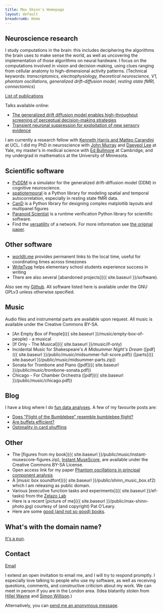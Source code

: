 ```yaml
---
title: Max Shinn's Homepage
layout: default
breadcrumb: Home
---
```


## Neuroscience research

I study computations in the brain: this includes deciphering the algorithms the
brain uses to make sense the world, as well as uncovering the implementation of
those algorithms on neural hardware.  I focus on the computations involved in
vision and decision-making, using clues ranging from cellular anatomy to
high-dimensional activity patterns.  (Technical keywords: *transcriptomics,
electrophysiology, theoretical neuroscience, V1, phantom oscillations,
generalized drift-diffusion model, resting state fMRI, connectomics*)

[List of publications](https://scholar.google.com/citations?hl=en&user=ytVKRfkAAAAJ&view_op=list_works&sortby=pubdate)

Talks available online:

- [The generalized drift diffusion model enables high-throughput screening of perceptual decision-making strategies](https://www.youtube.com/watch?v=_7bDWmxixBE)
- [Transient neuronal suppression for exploitation of new sensory evidence](https://www.youtube.com/watch?v=-H2aCpHcEYw)

I am currently a research fellow with [Kenneth Harris and Matteo
Carandini](https://www.ucl.ac.uk/cortexlab/) at UCL.  I did my PhD in neuroscience with [John
Murray](https://johndmurray.org/) and [Daeyeol
Lee](https://sites.krieger.jhu.edu/daeyeol-lee-lab/) at Yale, my master's
in medical science with [Ed
Bullmore](https://www.neuroscience.cam.ac.uk/directory/profile.php?etb23) at
Cambridge, and my undergrad in mathematics at the University of Minnesota.


## Scientific software

-   [PyDDM](https://github.com/mwshinn/PyDDM) is a
    simulator for the generalized drift-diffusion model (DDM) in cognitive neuroscience.
-   [spatiotemporal](https://github.com/mwshinn/spatiotemporal) is a Python
    library for modeling spatial and temporal autocorrelation, especially in
    resting state fMRI data.
-   [CanD](https://github.com/mwshinn/CanD) is a Python library for designing complex
    matplotlib layouts and multipanel figures
-   [Paranoid Scientist](https://github.com/mwshinn/paranoidscientist)
    is a runtime verification Python library for scientific software.
-   Find the [versatility](https://github.com/mwshinn/versatility) of a network.
    For more information see [the original
    paper](https://www.nature.com/articles/s41598-017-03394-5).

## Other software

-   [worldti.me](https://worldti.me) provides permanent links to the local time,
    useful for coordinating times across timezones
-   [WriteType](writetype) helps
    elementary school students experience success in writing
-   There are also several [abandoned projects]({{ site.baseurl }}/software).

Also see my [Github](https://github.com/mwshinn).  All software listed here is
available under the GNU GPLv3 unless otherwise specified.

## Music

Audio files and instrumental parts are available upon request.  All music is
available under the Creative Commons BY-SA.

- [An Empty Box of
  People]({{ site.baseurl }}/music/empty-box-of-people) - a musical
- [If Only - The Musical]({{ site.baseurl }}/music/if-only)
- Incidental Music for Shakespeare's *A Midsummer Night's Dream*
  ([pdf]({{ site.baseurl }}/public/music/midsummer-full-score.pdf))
  ([parts]({{ site.baseurl }}/public/music/midsummer-parts.zip))
- Sonata for Trombone and Piano ([pdf]({{ site.baseurl }}/public/music/trombone-sonata.pdf))
- Chicago - For Chamber Orchestra ([pdf]({{ site.baseurl }}/public/music/chicago.pdf))

## Blog

I have a blog where I do [fun data analyses](http://blog.maxshinnpotential.com).
A few of my favourite posts are:

- [Does "Flight of the Bumblebee" resemble bumblebee flight?](http://blog.maxshinnpotential.com/2022/06/04/flight-of-the-bumblebee.html)
- [Are buffets efficient?](http://blog.maxshinnpotential.com/2019/03/02/are-buffets-efficient.html)
- [Optimality in card shuffling](http://blog.maxshinnpotential.com/2017/11/05/optimality-in-card-shuffling.html)

## Other

- The [figures from my
  book]({{ site.baseurl }}/public/music/instant-musescore-figures.zip),
  [Instant MuseScore](https://www.amazon.co.uk/Instant-MuseScore-Maxwell-Shinn/dp/1783559365),
  are available under the Creative Commons BY-SA License.
- Open access link for my paper [Phantom oscillations in principal component analysis](https://discovery.ucl.ac.uk/id/eprint/10183353/)
- A [music box soundfont]({{ site.baseurl }}/public/shinn_music_box.sf2) which I am releasing as public domain.
- Various [executive function tasks and experiments]({{ site.baseurl
  }}/ef-tasks) from the
  [Zelazo Lab](http://www.cehd.umn.edu/icd/research/zelazolab/)
- Here is a recent [picture of me]({{ site.baseurl
  }}/public/max-shinn-photo.jpg) courtesy of (and copyright) Pat
  O'Leary.
- Here are some
  [good (and not so good) books](https://www.goodreads.com/review/list/26573313-max-shinn?shelf=read&sort=date_read).

## What's with the domain name?

[It's a pun](https://en.wikipedia.org/wiki/Action_potential).

## Contact

[Email](mailto:max-aht-maxshinnpotential-daht-com)

I extend an open invitation to email me, and I will try to respond promptly.  I
especially love talking to people who use my software, as well as receiving
questions, comments, and constructive criticism about my work.  We can meet in
person if you are in the London area.  (Idea blatantly stolen from [Hillel
Wayne](https://hillelwayne.com/open-invite/) and [Simon
Willison](https://simonwillison.net/2021/Feb/19/office-hours/).)



<!--Alternatively, you can
[send me an anonymous message](http://sayat.me/maxws).-->

Alternatively, you can [send me an anonymous message](https://www.surveymonkey.com/r/YY5ZRPJ).
